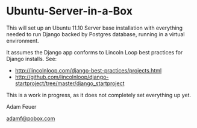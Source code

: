 Ubuntu-Server-in-a-Box
======================

This will set up an Ubuntu 11.10 Server base installation with
everything needed to run Django backed by Postgres database, running
in a virtual environment.

It assumes the Django app conforms to Lincoln Loop best practices for
Django installs. See:

* http://lincolnloop.com/django-best-practices/projects.html
* http://github.com/lincolnloop/django-startproject/tree/master/django_startproject

This is a work in progress, as it does not completely set everything up
yet.

Adam Feuer

adamf@pobox.com
